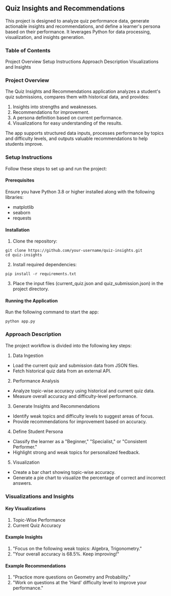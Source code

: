 ## Quiz Insights and Recommendations

This project is designed to analyze quiz performance data, generate actionable insights and recommendations, and define a learner's persona based on their performance. It leverages Python for data processing, visualization, and insights generation.

### Table of Contents

Project Overview
Setup Instructions
Approach Description
Visualizations and Insights


### Project Overview

The Quiz Insights and Recommendations application analyzes a student's quiz submissions, compares them with historical data, and provides:

1. Insights into strengths and weaknesses.
2. Recommendations for improvement.
3. A persona definition based on current performance.
4. Visualizations for easy understanding of the results.

The app supports structured data inputs, processes performance by topics and difficulty levels, and outputs valuable recommendations to help students improve.

### Setup Instructions

Follow these steps to set up and run the project:

#### Prerequisites

Ensure you have Python 3.8 or higher installed along with the following libraries:

- matplotlib
- seaborn
- requests

#### Installation

1. Clone the repository:

```
git clone https://github.com/your-username/quiz-insights.git
cd quiz-insights
```

2. Install required dependencies:

```
pip install -r requirements.txt
```

3. Place the input files (current_quiz.json and quiz_submission.json) in the project directory.

#### Running the Application

Run the following command to start the app:

```
python app.py
```

### Approach Description

The project workflow is divided into the following key steps:

1. Data Ingestion
- Load the current quiz and submission data from JSON files.
- Fetch historical quiz data from an external API.
2. Performance Analysis
- Analyze topic-wise accuracy using historical and current quiz data.
- Measure overall accuracy and difficulty-level performance.
3. Generate Insights and Recommendations
- Identify weak topics and difficulty levels to suggest areas of focus.
- Provide recommendations for improvement based on accuracy.
4. Define Student Persona
- Classify the learner as a "Beginner," "Specialist," or "Consistent Performer."
- Highlight strong and weak topics for personalized feedback.
5. Visualization
- Create a bar chart showing topic-wise accuracy.
- Generate a pie chart to visualize the percentage of correct and incorrect answers.


### Visualizations and Insights

#### Key Visualizations

1. Topic-Wise Performance
2. Current Quiz Accuracy

#### Example Insights

1. "Focus on the following weak topics: Algebra, Trigonometry."
2. "Your overall accuracy is 68.5%. Keep improving!"

#### Example Recommendations

1. "Practice more questions on Geometry and Probability."
2. "Work on questions at the 'Hard' difficulty level to improve your performance."
